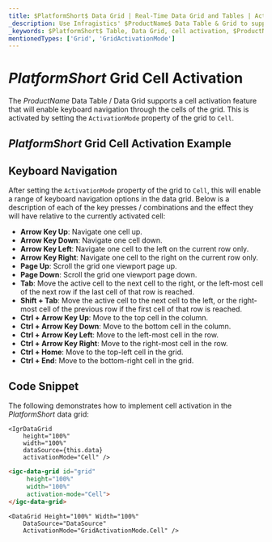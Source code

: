 ```yaml
---
title: $PlatformShort$ Data Grid | Real-Time Data Grid and Tables | Activation | Infragistics
_description: Use Infragistics' $ProductName$ Data Table & Grid to support the cell activation feature that will enable keyboard navigation through the cells of the grid. View $ProductName$ table tutorials!
_keywords: $PlatformShort$ Table, Data Grid, cell activation, $ProductName$, Infragistics
mentionedTypes: ['Grid', 'GridActivationMode']
---
```


# $PlatformShort$ Grid Cell Activation

The $ProductName$ Data Table / Data Grid supports a cell activation feature that will enable keyboard navigation through the cells of the grid. This is activated by setting the `ActivationMode` property of the grid to `Cell`.

## $PlatformShort$ Grid Cell Activation Example


<code-view style="height: 600px" 
           data-demos-base-url="{environment:demosBaseUrl}" 
           iframe-src="{environment:demosBaseUrl}/grids/data-grid-cell-activation" 
           alt="$PlatformShort$ Grid Cell Activation Example" 
           github-src="grids/data-grid/cell-activation">
</code-view>

<div class="divider--half"></div>

## Keyboard Navigation

After setting the `ActivationMode` property of the grid to `Cell`, this will enable a range of keyboard navigation options in the data grid. Below is a description of each of the key presses / combinations and the effect they will have relative to the currently activated cell:

- <b>Arrow Key Up</b>: Navigate one cell up.
- <b>Arrow Key Down</b>: Navigate one cell down.
- <b>Arrow Key Left</b>: Navigate one cell to the left on the current row only.
- <b>Arrow Key Right</b>: Navigate one cell to the right on the current row only.
- <b>Page Up</b>: Scroll the grid one viewport page up.
- <b>Page Down</b>: Scroll the grid one viewport page down.
- <b>Tab</b>: Move the active cell to the next cell to the right, or the left-most cell of the next row if the last cell of that row is reached.
- <b>Shift + Tab</b>: Move the active cell to the next cell to the left, or the right-most cell of the previous row if the first cell of that row is reached.
- <b>Ctrl + Arrow Key Up</b>: Move to the top cell in the column.
- <b>Ctrl + Arrow Key Down</b>: Move to the bottom cell in the column.
- <b>Ctrl + Arrow Key Left</b>: Move to the left-most cell in the row.
- <b>Ctrl + Arrow Key Right</b>: Move to the right-most cell in the row.
- <b>Ctrl + Home</b>: Move to the top-left cell in the grid.
- <b>Ctrl + End</b>: Move to the bottom-right cell in the grid.

## Code Snippet

The following demonstrates how to implement cell activation in the  $PlatformShort$ data grid:

```tsx
<IgrDataGrid
    height="100%"
    width="100%"
    dataSource={this.data}
    activationMode="Cell" />
```

```html
<igc-data-grid id="grid"
     height="100%"
     width="100%"
     activation-mode="Cell">
</igc-data-grid>
```

```razor
<DataGrid Height="100%" Width="100%"
    DataSource="DataSource"          
    ActivationMode="GridActivationMode.Cell" />
```